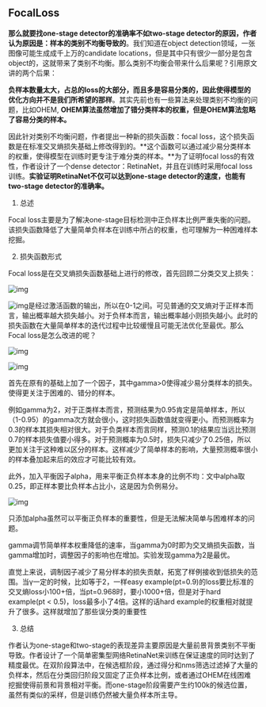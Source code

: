 ##  FocalLoss



**那么就要找one-stage detector的准确率不如two-stage detector的原因，作者认为原因是：样本的类别不均衡导致的**。我们知道在object detection领域，一张图像可能生成成千上万的candidate locations，但是其中只有很少一部分是包含object的，这就带来了类别不均衡。那么类别不均衡会带来什么后果呢？引用原文讲的两个后果：

**负样本数量太大，占总的loss的大部分，而且多是容易分类的，因此使得模型的优化方向并不是我们所希望的那样**。其实先前也有一些算法来处理类别不均衡的问题，比如OHEM, **OHEM算法虽然增加了错分类样本的权重，但是OHEM算法忽略了容易分类的样本。**

因此针对类别不均衡问题，作者提出一种新的损失函数：focal loss，这个损失函数是在标准交叉熵损失基础上修改得到的。**这个函数可以通过减少易分类样本的权重，使得模型在训练时更专注于难分类的样本。**为了证明focal loss的有效性，作者设计了一个dense detector：RetinaNet，并且在训练时采用focal loss训练。**实验证明RetinaNet不仅可以达到one-stage detector的速度，也能有two-stage detector的准确率。**



1. 总述

Focal loss主要是为了解决one-stage目标检测中正负样本比例严重失衡的问题。该损失函数降低了大量简单负样本在训练中所占的权重，也可理解为一种困难样本挖掘。

 

2. 损失函数形式

Focal loss是在交叉熵损失函数基础上进行的修改，首先回顾二分类交叉上损失：

![img](https://images2018.cnblogs.com/blog/1055519/201808/1055519-20180818162755861-24998254.png)

![img](https://images2018.cnblogs.com/blog/1055519/201808/1055519-20180818162835223-1945881125.png)是经过激活函数的输出，所以在0-1之间。可见普通的交叉熵对于正样本而言，输出概率越大损失越小。对于负样本而言，输出概率越小则损失越小。此时的损失函数在大量简单样本的迭代过程中比较缓慢且可能无法优化至最优。那么Focal loss是怎么改进的呢？

![img](https://images2018.cnblogs.com/blog/1055519/201808/1055519-20180818174822290-765890427.png)

 

 

![img](https://images2018.cnblogs.com/blog/1055519/201808/1055519-20180818170840882-453549240.png)

 

首先在原有的基础上加了一个因子，其中gamma>0使得减少易分类样本的损失。使得更关注于困难的、错分的样本。

例如gamma为2，对于正类样本而言，预测结果为0.95肯定是简单样本，所以（1-0.95）的gamma次方就会很小，这时损失函数值就变得更小。而预测概率为0.3的样本其损失相对很大。对于负类样本而言同样，预测0.1的结果应当远比预测0.7的样本损失值要小得多。对于预测概率为0.5时，损失只减少了0.25倍，所以更加关注于这种难以区分的样本。这样减少了简单样本的影响，大量预测概率很小的样本叠加起来后的效应才可能比较有效。

此外，加入平衡因子alpha，用来平衡正负样本本身的比例不均：文中alpha取0.25，即正样本要比负样本占比小，这是因为负例易分。

 ![img](https://images2018.cnblogs.com/blog/1055519/201808/1055519-20180818174944824-933422059.png)

只添加alpha虽然可以平衡正负样本的重要性，但是无法解决简单与困难样本的问题。

gamma调节简单样本权重降低的速率，当gamma为0时即为交叉熵损失函数，当gamma增加时，调整因子的影响也在增加。实验发现gamma为2是最优。

直觉上来说，调制因子减少了易分样本的损失贡献，拓宽了样例接收到低损失的范围。当γ一定的时候，比如等于2，一样easy example(pt=0.9)的loss要比标准的交叉熵loss小100+倍，当pt=0.968时，要小1000+倍，但是对于hard example(pt < 0.5)，loss最多小了4倍。这样的话hard example的权重相对就提升了很多。这样就增加了那些误分类的重要性

3. 总结

作者认为one-stage和two-stage的表现差异主要原因是大量前景背景类别不平衡导致。作者设计了一个简单密集型网络RetinaNet来训练在保证速度的同时达到了精度最优。在双阶段算法中，在候选框阶段，通过得分和nms筛选过滤掉了大量的负样本，然后在分类回归阶段又固定了正负样本比例，或者通过OHEM在线困难挖掘使得前景和背景相对平衡。而one-stage阶段需要产生约100k的候选位置，虽然有类似的采样，但是训练仍然被大量负样本所主导。


